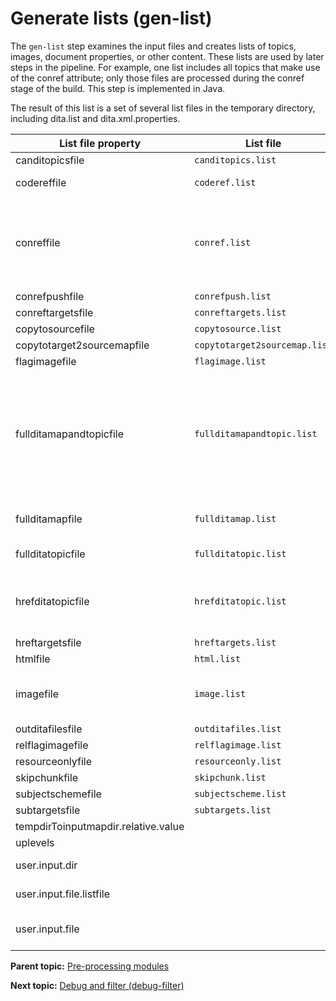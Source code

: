 # Generate lists \(gen-list\)

The `gen-list` step examines the input files and creates lists of topics, images, document properties, or other content. These lists are used by later steps in the pipeline. For example, one list includes all topics that make use of the conref attribute; only those files are processed during the conref stage of the build. This step is implemented in Java.

The result of this list is a set of several list files in the temporary directory, including dita.list and dita.xml.properties.

|List file property|List file|List property|Usage|
|------------------|---------|-------------|-----|
|canditopicsfile|`canditopics.list`|canditopicslist| |
|codereffile|`coderef.list`|codereflist|topics with coderef|
|conreffile|`conref.list`|conreflist|Documents that contains conref attribute that need to be resolved in preprocess.|
|conrefpushfile|`conrefpush.list`|conrefpushlist| |
|conreftargetsfile|`conreftargets.list`|conreftargetslist| |
|copytosourcefile|`copytosource.list`|copytosourcelist| |
|copytotarget2sourcemapfile|`copytotarget2sourcemap.list`|copytotarget2sourcemaplist| |
|flagimagefile|`flagimage.list`|flagimagelist| |
|fullditamapandtopicfile|`fullditamapandtopic.list`|fullditamapandtopiclist|All of the ditamap and topic files that are referenced during the transformation. These may be referenced by href or conref attributes.|
|fullditamapfile|`fullditamap.list`|fullditamaplist|All of the ditamap files in dita.list|
|fullditatopicfile|`fullditatopic.list`|fullditatopiclist|All of the topic files in dita.list|
|hrefditatopicfile|`hrefditatopic.list`|hrefditatopiclist|All of the topic files that are referenced with an href attribute|
|hreftargetsfile|`hreftargets.list`|hreftargetslist|link targets|
|htmlfile|`html.list`|htmllist|resource files|
|imagefile|`image.list`|imagelist|Images files that are referenced in the content|
|outditafilesfile|`outditafiles.list`|outditafileslist| |
|relflagimagefile|`relflagimage.list`|relflagimagelist| |
|resourceonlyfile|`resourceonly.list`|resourceonlylist| |
|skipchunkfile|`skipchunk.list`|skipchunklist| |
|subjectschemefile|`subjectscheme.list`|subjectschemelist| |
|subtargetsfile|`subtargets.list`|subtargetslist| |
|tempdirToinputmapdir.relative.value| | | |
|uplevels| | | |
|user.input.dir| | |Absolute input directory path|
|user.input.file.listfile| | |Input file list file|
|user.input.file| | |Input file path, relative to input directory|

**Parent topic:** [Pre-processing modules](../dev_ref/DITA-OTPreprocess.md)

**Next topic:** [Debug and filter \(debug-filter\)](../dev_ref/preprocess-debugfilter.md)


